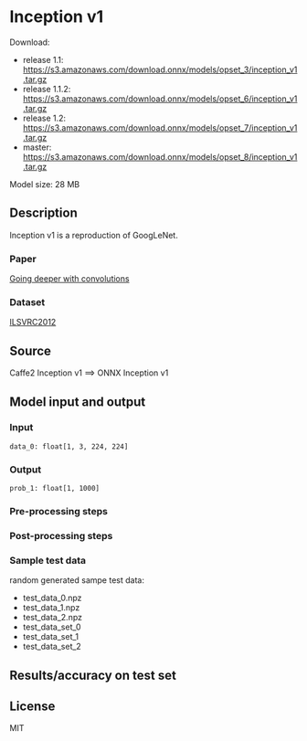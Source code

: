 # Inception v1

Download:
- release 1.1: https://s3.amazonaws.com/download.onnx/models/opset_3/inception_v1.tar.gz
- release 1.1.2: https://s3.amazonaws.com/download.onnx/models/opset_6/inception_v1.tar.gz
- release 1.2: https://s3.amazonaws.com/download.onnx/models/opset_7/inception_v1.tar.gz
- master: https://s3.amazonaws.com/download.onnx/models/opset_8/inception_v1.tar.gz

Model size: 28 MB

## Description
Inception v1 is a reproduction of GoogLeNet.

### Paper
[Going deeper with convolutions](https://arxiv.org/abs/1409.4842)

### Dataset
[ILSVRC2012](http://www.image-net.org/challenges/LSVRC/2012/)

## Source
Caffe2 Inception v1 ==> ONNX Inception v1

## Model input and output
### Input
```
data_0: float[1, 3, 224, 224]
```
### Output
```
prob_1: float[1, 1000]
```
### Pre-processing steps
### Post-processing steps
### Sample test data
random generated sampe test data:
- test_data_0.npz
- test_data_1.npz
- test_data_2.npz
- test_data_set_0
- test_data_set_1
- test_data_set_2

## Results/accuracy on test set

## License
MIT
